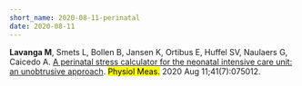 ```yaml
---
short_name: 2020-08-11-perinatal
date: 2020-08-11
---
```


<b>Lavanga M</b>, Smets L, Bollen B, Jansen K, Ortibus E, Huffel SV, Naulaers G, Caicedo A. <a  target = "_blank" href="https://iopscience.iop.org/article/10.1088/1361-6579/ab9b66">A perinatal stress calculator for the neonatal intensive care unit: an unobtrusive approach</a>. <mark>Physiol Meas.</mark> 2020 Aug 11;41(7):075012. 